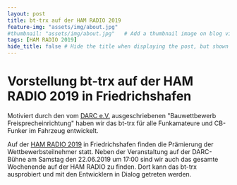 ```yaml
---
layout: post
title: bt-trx auf der HAM RADIO 2019
feature-img: "assets/img/about.jpg"
#thumbnail: "assets/img/about.jpg"   # Add a thumbnail image on blog view
tags: [HAM RADIO 2019]
hide_title: false # Hide the title when displaying the post, but shown in lists of posts
---
```


# Vorstellung bt-trx auf der HAM RADIO 2019 in Friedrichshafen

Motiviert durch den vom [DARC e.V.](https://darc.de) ausgeschriebenen "Bauwettbewerb Freisprecheinrichtung" haben wir das bt-trx für alle Funkamateure und CB-Funker im Fahrzeug entwickelt.

Auf der [HAM RADIO 2019](https://www.hamradio-friedrichshafen.de) in Friedrichshafen finden die Prämierung der Wettbewerbsteilnehmer statt. Neben der Veranstaltung auf der DARC-Bühne am Samstag den 22.06.2019 um 17:00 sind wir auch das gesamte Wochenende auf der HAM RADIO zu finden. Dort kann das bt-trx ausprobiert und mit den Entwicklern in Dialog getreten werden.
